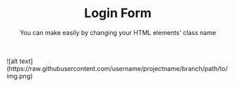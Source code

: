 
<p align="center">
	<a href="" title="">
	</a>
</p>
</hr>
<br>
<p align="center">
	<h1 align="center">Login Form</h1>
</p>
<p align="center">You can make easily by changing your HTML elements' class name</p>


</p>

<br>

<br>
![alt text](https://raw.githubusercontent.com/username/projectname/branch/path/to/img.png)

